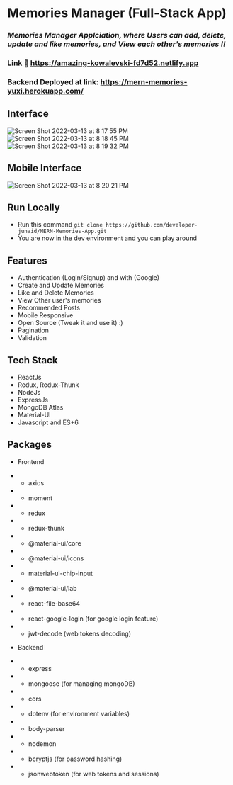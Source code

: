 # Memories Manager (Full-Stack App)

### _Memories Manager Applciation, where Users can add, delete, update and like memories, and View each other's memories !!_

### Link :link: https://amazing-kowalevski-fd7d52.netlify.app

### Backend Deployed at link: https://mern-memories-yuxi.herokuapp.com/

## Interface
  ![Screen Shot 2022-03-13 at 8 17 55 PM](https://user-images.githubusercontent.com/52397316/158085817-b8ea221c-94cc-4c51-a0f8-a2d1b12a21ad.png)
  ![Screen Shot 2022-03-13 at 8 18 45 PM](https://user-images.githubusercontent.com/52397316/158085873-ee0b2dec-7da9-46a0-8918-ef4423ca862b.png)
  ![Screen Shot 2022-03-13 at 8 19 32 PM](https://user-images.githubusercontent.com/52397316/158085886-7bc7b67f-3bd3-460b-84bb-40c02392f9f2.png)

## Mobile Interface
  ![Screen Shot 2022-03-13 at 8 20 21 PM](https://user-images.githubusercontent.com/52397316/158085936-56e2b197-763c-4c9e-bea1-c06ca8c3eede.png)

## Run Locally

- Run this command `git clone https://github.com/developer-junaid/MERN-Memories-App.git`
- You are now in the dev environment and you can play around

## Features

- Authentication (Login/Signup) and with (Google)
- Create and Update Memories
- Like and Delete Memories
- View Other user's memories
- Recommended Posts
- Mobile Responsive
- Open Source (Tweak it and use it) :)
- Pagination
- Validation

## Tech Stack
- ReactJs
- Redux, Redux-Thunk
- NodeJs
- ExpressJs
- MongoDB Atlas
- Material-UI
- Javascript and ES+6

## Packages

- Frontend
- - axios
- - moment
- - redux
- - redux-thunk
- - @material-ui/core
- - @material-ui/icons
- - material-ui-chip-input
- - @material-ui/lab
- - react-file-base64
- - react-google-login (for google login feature)
- - jwt-decode (web tokens decoding)

- Backend
- - express
- - mongoose (for managing mongoDB)
- - cors
- - dotenv (for environment variables)
- - body-parser
- - nodemon
- - bcryptjs (for password hashing)
- - jsonwebtoken (for web tokens and sessions)
